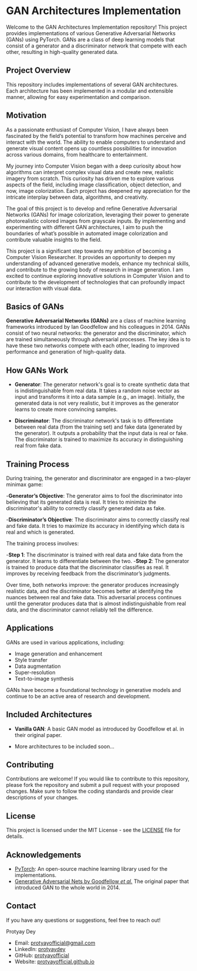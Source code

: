 # GAN Architectures Implementation

Welcome to the GAN Architectures Implementation repository! This project provides implementations of various Generative Adversarial Networks (GANs) using PyTorch. GANs are a class of deep learning models that consist of a generator and a discriminator network that compete with each other, resulting in high-quality generated data.

## Project Overview

This repository includes implementations of several GAN architectures. Each architecture has been implemented in a modular and extensible manner, allowing for easy experimentation and comparison.

## Motivation
As a passionate enthusiast of Computer Vision, I have always been fascinated by the field’s potential to transform how machines perceive and interact with the world. The ability to enable computers to understand and generate visual content opens up countless possibilities for innovation across various domains, from healthcare to entertainment.

My journey into Computer Vision began with a deep curiosity about how algorithms can interpret complex visual data and create new, realistic imagery from scratch. This curiosity has driven me to explore various aspects of the field, including image classification, object detection, and now, image colorization. Each project has deepened my appreciation for the intricate interplay between data, algorithms, and creativity.

The goal of this project is to develop and refine Generative Adversarial Networks (GANs) for image colorization, leveraging their power to generate photorealistic colored images from grayscale inputs. By implementing and experimenting with different GAN architectures, I aim to push the boundaries of what’s possible in automated image colorization and contribute valuable insights to the field.

This project is a significant step towards my ambition of becoming a Computer Vision Researcher. It provides an opportunity to deepen my understanding of advanced generative models, enhance my technical skills, and contribute to the growing body of research in image generation. I am excited to continue exploring innovative solutions in Computer Vision and to contribute to the development of technologies that can profoundly impact our interaction with visual data.



## Basics of GANs
**Generative Adversarial Networks (GANs)** are a class of machine learning frameworks introduced by Ian Goodfellow and his colleagues in 2014. GANs consist of two neural networks: the generator and the discriminator, which are trained simultaneously through adversarial processes. The key idea is to have these two networks compete with each other, leading to improved performance and generation of high-quality data.

## How GANs Work
- **Generator**: The generator network's goal is to create synthetic data that is indistinguishable from real data. It takes a random noise vector as input and transforms it into a data sample (e.g., an image). Initially, the generated data is not very realistic, but it improves as the generator learns to create more convincing samples.

- **Discriminator**: The discriminator network's task is to differentiate between real data (from the training set) and fake data (generated by the generator). It outputs a probability that the input data is real or fake. The discriminator is trained to maximize its accuracy in distinguishing real from fake data.

## Training Process
During training, the generator and discriminator are engaged in a two-player minimax game:

-**Generator’s Objective**: The generator aims to fool the discriminator into believing that its generated data is real. It tries to minimize the discriminator's ability to correctly classify generated data as fake.

-**Discriminator’s Objective**: The discriminator aims to correctly classify real and fake data. It tries to maximize its accuracy in identifying which data is real and which is generated.

The training process involves:

-**Step 1**: The discriminator is trained with real data and fake data from the generator. It learns to differentiate between the two.
-**Step 2**: The generator is trained to produce data that the discriminator classifies as real. It improves by receiving feedback from the discriminator’s judgments.

Over time, both networks improve: the generator produces increasingly realistic data, and the discriminator becomes better at identifying the nuances between real and fake data. This adversarial process continues until the generator produces data that is almost indistinguishable from real data, and the discriminator cannot reliably tell the difference.

## Applications
GANs are used in various applications, including:

- Image generation and enhancement
- Style transfer
- Data augmentation
- Super-resolution
- Text-to-image synthesis

GANs have become a foundational technology in generative models and continue to be an active area of research and development.

## Included Architectures

- **Vanilla GAN**: A basic GAN model as introduced by Goodfellow et al. in their original paper.
<!-- - **Deep Convolutional GAN (DCGAN)**: An improvement over the vanilla GAN by using convolutional layers, which helps in generating more realistic images.
- **Conditional GAN (cGAN)**: A GAN variant where the generator and discriminator receive additional information (e.g., class labels) to condition the generation process.
- **Wasserstein GAN (WGAN)**: An alternative to the traditional GANs that uses the Wasserstein distance to improve training stability and the quality of generated samples.
- **Wasserstein GAN with Gradient Penalty (WGAN-GP)**: An enhanced version of WGAN that includes a gradient penalty term to further stabilize the training process.
- **Least Squares GAN (LSGAN)**: A GAN variant that uses least squares loss instead of binary cross-entropy, aiming to address some of the issues with vanishing gradients. -->
- More architectures to be included soon...

## Contributing
Contributions are welcome! If you would like to contribute to this repository, please fork the repository and submit a pull request with your proposed changes. Make sure to follow the coding standards and provide clear descriptions of your changes.

## License
This project is licensed under the MIT License - see the [LICENSE](./LICENSE) file for details.


## Acknowledgements

- [PyTorch](https://pytorch.org/): An open-source machine learning library used for the implementations.
- [Generative Adversarial Nets by Goodfellow _et al._](https://arxiv.org/pdf/1406.2661) The original paper that introduced GAN to the whole world in 2014.

## Contact
If you have any questions or suggestions, feel free to reach out!

Protyay Dey
- Email: [protyayofficial@gmail.com](mailto:protyayofficial.gmail.com)
- LinkedIn: [protyaydey](https:www.linkedin.com/in/protyaydey)
- GitHub: [protyayofficial](https://www.github.com/protyayofficial)
- Website: [protyayofficial.github.io](https://protyayofficial.github.io)